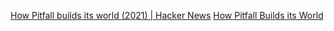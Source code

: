 
[How Pitfall builds its world (2021) | Hacker News](https://news.ycombinator.com/item?id=34095954)
[How Pitfall Builds its World](https://evoniuk.github.io/posts/pitfall.html)
